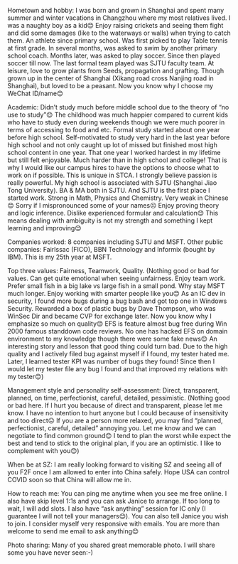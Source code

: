 Hometown and hobby: I was born and grown in Shanghai and spent many summer and winter vacations in Changzhou where my most relatives lived. I was a naughty boy as a kid😊 Enjoy raising crickets and seeing them fight and did some damages (like to the waterways or walls) when trying to catch them. An athlete since primary school. Was first picked to play Table tennis at first grade. In several months, was asked to swim by another primary school coach. Months later, was asked to play soccer. Since then played soccer till now. The last formal team played was SJTU faculty team. At leisure, love to grow plants from Seeds, propagation and grafting. Though grown up in the center of Shanghai (Xikang road cross Nanjing road in Shanghai), but loved to be a peasant. Now you know why I choose my WeChat ID/name😊
 
Academic: Didn’t study much before middle school due to the theory of “no use to study”😊 The childhood was much happier compared to current kids who have to study even during weekends though we were much poorer in terms of accessing to food and etc. Formal study started about one year before high school. Self-motivated to study very hard in the last year before high school and not only caught up lot of missed but finished most high school content in one year. That one year I worked hardest in my lifetime but still felt enjoyable. Much harder than in high school and college! That is why I would like our campus hires to have the options to choose what to work on if possible. This is unique in STCA. I strongly believe passion is really powerful. My high school is associated with SJTU (Shanghai Jiao Tong University). BA & MA both in SJTU. And SJTU is the first place I started work. Strong in Math, Physics and Chemistry. Very weak in Chinese😊 Sorry if I mispronounced some of your names☹ Enjoy proving theory and logic inference. Dislike experienced formular and calculation😊 This means dealing with ambiguity is not my strength and something I kept learning and improving😊
 
Companies worked: 8 companies including SJTU and MSFT. Other public companies: FairIssac (FICO), BBN Technology and Informix (bought by IBM). This is my 25th year at MSFT.
 
Top three values: Fairness, Teamwork, Quality. (Nothing good or bad for values. Can get quite emotional when seeing unfairness. Enjoy team work. Prefer small fish in a big lake vs large fish in a small pond. Why stay MSFT much longer. Enjoy working with smarter people like you😊 As an IC dev in security, I found more bugs during a bug bash and got top one in Windows Security. Rewarded a box of plastic bugs by Dave Thompson, who was WinSec Dir and became CVP for exchange later. Now you know why I emphasize so much on quality😊 EFS is feature almost bug free during Win 2000 famous standdown code reviews. No one has hacked EFS on domain environment to my knowledge though there were some fake news😊 An interesting story and lesson that good thing could turn bad. Due to the high quality and I actively filed bug against myself if I found, my tester hated me. Later, I learned tester KPI was number of bugs they found! Since then I would let my tester file any bug I found and that improved my relations with my tester😊)
 
Management style and personality self-assessment: Direct, transparent, planned, on time, perfectionist, careful, detailed, pessimistic. (Nothing good or bad here. If I hurt you because of direct and transparent, please let me know. I have no intention to hurt anyone but I could because of insensitivity and too direct☹ If you are a person more relaxed, you may find “planned, perfectionist, careful, detailed” annoying you. Let me know and we can negotiate to find common ground😊 I tend to plan the worst while expect the best and tend to stick to the original plan, if you are an optimistic. I like to complement with you😊)
 
When be at SZ: I am really looking forward to visiting SZ and seeing all of you F2F once I am allowed to enter into China safely. Hope USA can control COVID soon so that China will allow me in.
 
How to reach me: You can ping me anytime when you see me free online. I also have skip level 1:1s and you can ask Janice to arrange. If too long to wait, I will add slots. I also have “ask anything” session for IC only (I guarantee I will not tell your managers😊). You can also tell Janice you wish to join. I consider myself very responsive with emails. You are more than welcome to send me email to ask anything😊
 
Photo sharing: Many of you shared great memorable photo. I will share some you have never seen:-)
